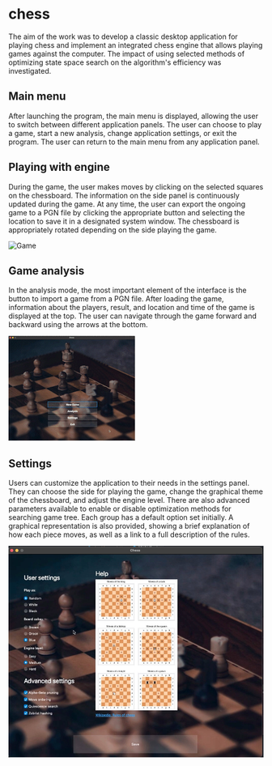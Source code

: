 # chess

The aim of the work was to develop a classic desktop application for playing chess and implement an integrated chess engine that allows playing games against the computer. The impact of using selected methods of optimizing state space search on the algorithm's efficiency was investigated.

## Main menu
After launching the program, the main menu is displayed, allowing the user to switch between different application panels. The user can choose to play a game, start a new analysis, change application settings, or exit the program. The user can return to the main menu from any application panel.

## Playing with engine
During the game, the user makes moves by clicking on the selected squares on the chessboard. The information on the side panel is continuously updated during the game. At any time, the user can export the ongoing game to a PGN file by clicking the appropriate button and selecting the location to save it in a designated system window. The chessboard is appropriately rotated depending on the side playing the game.

![Game](https://github.com/kzarnowski/chess/blob/main/showcase/game.gif)

## Game analysis
In the analysis mode, the most important element of the interface is the button to import a game from a PGN file. After loading the game, information about the players, result, and location and time of the game is displayed at the top. The user can navigate through the game forward and backward using the arrows at the bottom.

![Analysis](https://github.com/kzarnowski/chess/blob/main/showcase/analysis.gif)

## Settings
Users can customize the application to their needs in the settings panel. They can choose the side for playing the game, change the graphical theme of the chessboard, and adjust the engine level. There are also advanced parameters available to enable or disable optimization methods for searching game tree. Each group has a default option set initially. A graphical representation is also provided, showing a brief explanation of how each piece moves, as well as a link to a full description of the rules.

![Settings](https://github.com/kzarnowski/chess/blob/main/showcase/settings.jpg)